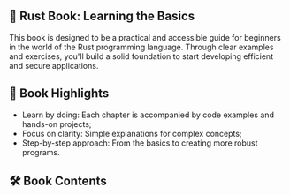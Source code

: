 ## 📖 Rust Book: Learning the Basics

This book is designed to be a practical and accessible guide for beginners in the world of the Rust programming language. Through clear examples and exercises, you'll build a solid foundation to start developing efficient and secure applications.

## 🌟 Book Highlights

- Learn by doing: Each chapter is accompanied by code examples and hands-on projects;
- Focus on clarity: Simple explanations for complex concepts;
- Step-by-step approach: From the basics to creating more robust programs.

## 🛠️ Book Contents
